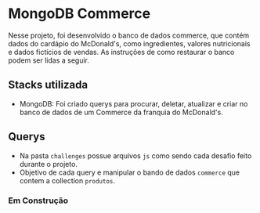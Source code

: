 #  MongoDB Commerce
Nesse projeto, foi desenvolvido o banco de dados commerce, que contém dados do cardápio do McDonald's, como ingredientes, valores nutricionais e dados fictícios de vendas. As instruções de como restaurar o banco podem ser lidas a seguir.

## Stacks utilizada
 - MongoDB: Foi criado querys para procurar, deletar, atualizar e criar no banco de dados de um Commerce da franquia do McDonald's.
 
 ## Querys
- Na pasta ``challenges`` possue arquivos ``js`` como sendo cada desafio feito durante o projeto.
- Objetivo de cada query e manipular o bando de dados ``commerce`` que contem a collection ``produtos``.

### Em Construção



